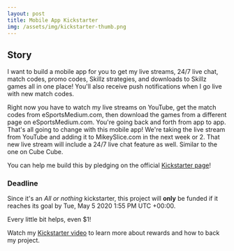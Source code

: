 ```yaml
---
layout: post
title: Mobile App Kickstarter
img: /assets/img/kickstarter-thumb.png
---
```


## Story

I want to build a mobile app for you to get my live streams, 24/7 live chat, match codes, promo codes, Skillz strategies, and downloads to Skillz games all in one place! You'll also receive push notifications when I go live with new match codes.

Right now you have to watch my live streams on YouTube, get the match codes from eSportsMedium.com, then download the games from a different page on eSportsMedium.com. You're going back and forth from app to app. That's all going to change with this mobile app! We're taking the live stream from YouTube and adding it to MikeySlice.com in the next week or 2. That new live stream will include a 24/7 live chat feature as well. Similar to the one on Cube Cube.

You can help me build this by pledging on the official [Kickstarter page](https://www.kickstarter.com/projects/mikeyslice/mikeyslice-hybrid-mobile-app?ref=aqp0a2)!

### Deadline

Since it's an *All or nothing* kickstarter, this project will __only__ be funded if it reaches its goal by Tue, May 5 2020 1:55 PM UTC +00:00.

Every little bit helps, even $1!

Watch my [Kickstarter video](https://www.kickstarter.com/projects/mikeyslice/mikeyslice-hybrid-mobile-app?ref=aqp0a2) to learn more about rewards and how to back my project.
